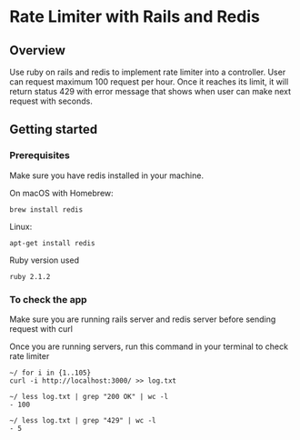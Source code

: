 # Rate Limiter with Rails and Redis

## Overview
Use ruby on rails and redis to implement rate limiter into a controller.
User can request maximum 100 request per hour. Once it reaches its limit, it will return
status 429 with error message that shows when user can make next request with seconds.

## Getting started

### Prerequisites
Make sure you have redis installed in your machine.

On macOS with Homebrew:

```
brew install redis
```

Linux:

```
apt-get install redis
```

Ruby version used

```
ruby 2.1.2
```

### To check the app

Make sure you are running rails server and redis server before sending request with curl

Once you are running servers, run this command in your terminal to check rate limiter

```
~/ for i in {1..105}
curl -i http://localhost:3000/ >> log.txt

~/ less log.txt | grep "200 OK" | wc -l
- 100

~/ less log.txt | grep "429" | wc -l
- 5
```
